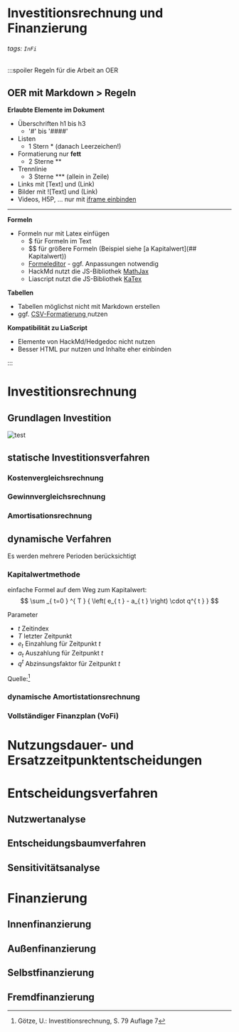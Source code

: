 <!--
author:   Rico Meiner, ...

email:    rico.meiner@jade-hs.de

repository: ...

comment:  Lerneinheit Investition und Finanzierung. Diese Seite ist lizenziert unter der [Lizenz CC-BY (4.0)](https://creativecommons.org/licenses/by/4.0/legalcode).
(ggf.  CC0 am Start)

language: de

mode:     Textbook

version:  0.0.1

date:     26/05/2022

icon:     // Icon svg einfügen

logo:     // Logo png einfügen

link:     //css

import:   // Lia-Template

-->

# Investitionsrechnung und Finanzierung
###### tags: `InFi`
    
:::spoiler Regeln für die Arbeit an OER

## OER mit Markdown > Regeln

**Erlaubte Elemente im Dokument**
* Überschriften h1 bis h3 
    * '#' bis '####' 
* Listen 
    * 1 Stern * (danach Leerzeichen!)
* Formatierung nur **fett**
    * 2 Sterne **
* Trennlinie
    * 3 Sterne *** (allein in Zeile)
* Links mit [Text] und (Link)
* Bilder mit ![Text] und (Link)
* Videos, H5P, ... nur mit [iframe einbinden](https://hackmd.io/s/features?both=1#Embed-a-Note)

***

**Formeln**
* Formeln nur mit Latex einfügen
    * $ für Formeln im Text 
    * $$ für größere Formeln (Beispiel siehe [a Kapitalwert](## Kapitalwert))
    * [Formeleditor](https://www.zahlen-kern.de/editor/) - ggf. Anpassungen notwendig 
    * HackMd nutzt die JS-Bibliothek [MathJax](https://math.meta.stackexchange.com/questions/5020/mathjax-basic-tutorial-and-quick-reference)
    * Liascript nutzt die JS-Bibliothek [KaTex](https://katex.org/docs/supported.html)

**Tabellen**
* Tabellen möglichst nicht mit Markdown erstellen
* ggf. [CSV-Formatierung ](https://hackmd.io/s/features#Render-CSV-as-table) nutzen

**Kompatibilität zu LiaScript**
* Elemente von HackMd/Hedgedoc nicht nutzen
* Besser HTML pur nutzen und Inhalte eher einbinden


:::
# Investitionsrechnung

## Grundlagen Investition

![test](https://de.wikipedia.org/wiki/Investitionsrechnung#/media/Datei:Abzinsung.svg)

## statische Investitionsverfahren

### Kostenvergleichsrechnung

### Gewinnvergleichsrechnung

### Amortisationsrechnung

## dynamische Verfahren

Es werden mehrere Perioden berücksichtigt

### Kapitalwertmethode

einfache Formel auf dem Weg zum Kapitalwert:
$$ 
\sum _{ t=0 } ^{ T } { 
    \left( 
        e_{ t } - a_{ t } 
    \right) 
    \cdot q^{ t } 
} 
$$

Parameter
* $t$ Zeitindex
* $T$ letzter Zeitpunkt
* $e_{ t }$ Einzahlung für Zeitpunkt $t$
* $a_{ t }$ Auszahlung für Zeitpunkt $t$
* $q^{ t }$ Abzinsungsfaktor für Zeitpunkt $t$


Quelle:[^1] 
[^1]: Götze, U.: Investitionsrechnung, S. 79  Auflage 7

### dynamische Amortistationsrechnung

### Vollständiger Finanzplan (VoFi)

# Nutzungsdauer- und Ersatzzeitpunktentscheidungen


# Entscheidungsverfahren

## Nutzwertanalyse

## Entscheidungsbaumverfahren

## Sensitivitätsanalyse


# Finanzierung

## Innenfinanzierung

## Außenfinanzierung

## Selbstfinanzierung

## Fremdfinanzierung